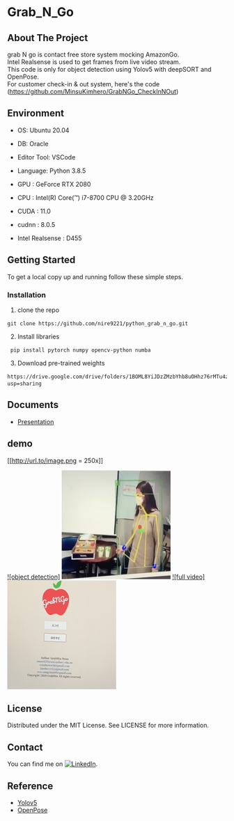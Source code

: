 # Grab_N_Go 
## About The Project
grab N go is contact free store system mocking AmazonGo.    
Intel Realsense is used to get frames from live video stream.  
This code is only for object detection using Yolov5 with deepSORT and OpenPose.   
For customer check-in & out system, here's the code (https://github.com/MinsuKimhero/GrabNGo_CheckInNOut)     

## Environment
* OS: Ubuntu 20.04
* DB: Oracle
* Editor Tool: VSCode
* Language: Python 3.8.5

* GPU : GeForce RTX 2080
* CPU : Intel(R) Core(™) i7-8700 CPU @ 3.20GHz
* CUDA : 11.0
* cudnn : 8.0.5
* Intel Realsense : D455


## Getting Started
To get a local copy up and running follow these simple steps.

### Installation
1. clone the repo
<pre><code>git clone https://github.com/nire9221/python_grab_n_go.git</code></pre>

2. Install libraries
<pre><code> pip install pytorch numpy opencv-python numba </code></pre>

3. Download pre-trained weights
<pre><code>https://drive.google.com/drive/folders/1BOML8YiJDzZMzbYhb8uOHhz76rMTu4zv?usp=sharing</code></pre>

## Documents 
* [Presentation](https://docs.google.com/presentation/d/1-UXe4Nd7L7BrPOYEuaEXfMdYLZTO0w4LFHUyaZj0GKM/edit?usp=sharing)
## demo

[[http://url.to/image.png = 250x]]

[![object detection]](https://youtu.be/0wqIGQrmuno "object detection")
<img src="detection.jpg" width="250" height="250">
[![full video]](https://youtu.be/PeilkLjJqE0 "grab n go")
<img src="full.png" width="250" height="250">



## License
Distributed under the MIT License. See LICENSE for more information.

## Contact 
<!-- Actual text -->
You can find me on [![LinkedIn][2.2]][2].
<!-- Icons -->
[1.2]: http://i.imgur.com/wWzX9uB.png (twitter icon without padding)
[2.2]: https://raw.githubusercontent.com/MartinHeinz/MartinHeinz/master/linkedin-3-16.png (LinkedIn icon without padding)
<!-- Links to your social media accounts -->
[1]: https://twitter.com/Martin_Heinz_
[2]: https://www.linkedin.com/in/jinyoung-kang-43478083/


## Reference </br>
* [Yolov5](https://github.com/ultralytics/yolov5, "Yolov5") </br>
* [OpenPose](https://github.com/Daniil-Osokin/lightweight-human-pose-estimation.pytorch, "OpenPose")



